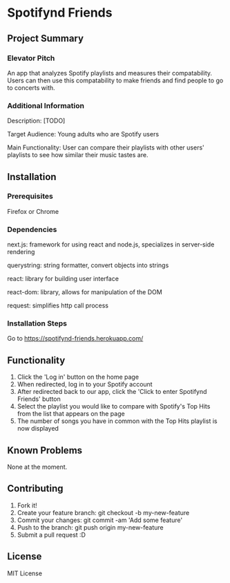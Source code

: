 # Spotifynd Friends
## Project Summary
### Elevator Pitch  
An app that analyzes Spotify playlists and measures their compatability. Users can then use this compatability to make friends and find people to go to concerts with.

### Additional Information  
Description: [TODO]

Target Audience: Young adults who are Spotify users

Main Functionality: User can compare their playlists with other users' playlists to see how similar their music tastes are.  

## Installation
### Prerequisites
Firefox or Chrome

### Dependencies  
next.js: framework for using react and node.js, specializes in server-side rendering

querystring: string formatter, convert objects into strings

react: library for building user interface

react-dom: library, allows for manipulation of the DOM

request: simplifies http call process

### Installation Steps  
Go to https://spotifynd-friends.herokuapp.com/

## Functionality
1. Click the 'Log in' button on the home page
2. When redirected, log in to your Spotify account
3. After redirected back to our app, click the 'Click to enter Spotifynd Friends' button
4. Select the playlist you would like to compare with Spotify's Top Hits from the list that appears on the page
5. The number of songs you have in common with the Top Hits playlist is now displayed

## Known Problems
None at the moment.

## Contributing
1. Fork it!  
2. Create your feature branch: git checkout -b my-new-feature  
3. Commit your changes: git commit -am 'Add some feature'  
4. Push to the branch: git push origin my-new-feature  
5. Submit a pull request :D  

## License
MIT License

